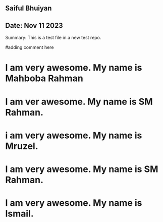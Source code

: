 ## Saiful Bhuiyan
## Date:  Nov 11 2023

Summary:  This is a test file in a new test repo.

#adding comment here

# I am very awesome. My name is Mahboba Rahman 

# I am ver awesome. My name is SM Rahman.
# i am very awesome. My name is Mruzel.
# I am very awesome. My name is SM Rahman.
# I am very awesome. My name is Ismail.
